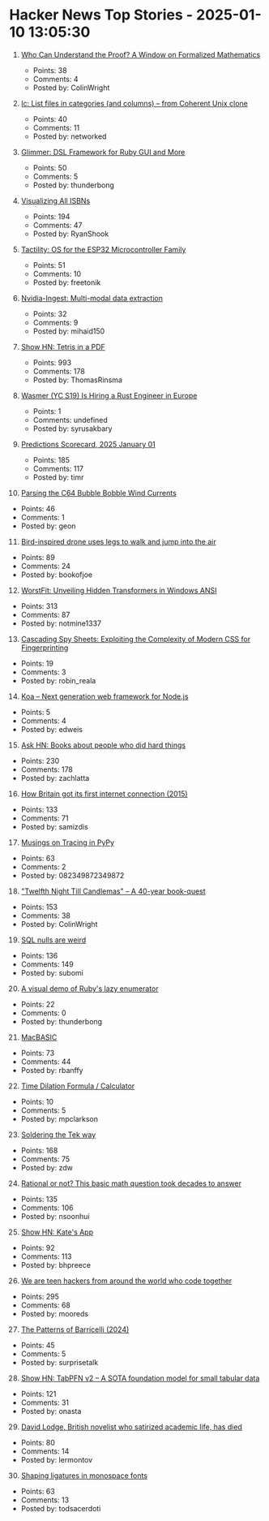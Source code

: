 # Hacker News Top Stories - 2025-01-10 13:05:30

1. [Who Can Understand the Proof? A Window on Formalized Mathematics](https://writings.stephenwolfram.com/2025/01/who-can-understand-the-proof-a-window-on-formalized-mathematics/)
   - Points: 38
   - Comments: 4
   - Posted by: ColinWright

2. [lc: List files in categories (and columns) – from Coherent Unix clone](https://github.com/gdm85/lc)
   - Points: 40
   - Comments: 11
   - Posted by: networked

3. [Glimmer: DSL Framework for Ruby GUI and More](https://github.com/AndyObtiva/glimmer)
   - Points: 50
   - Comments: 5
   - Posted by: thunderbong

4. [Visualizing All ISBNs](https://annas-archive.org/blog/all-isbns.html)
   - Points: 194
   - Comments: 47
   - Posted by: RyanShook

5. [Tactility: OS for the ESP32 Microcontroller Family](https://tactility.one/#/)
   - Points: 51
   - Comments: 10
   - Posted by: freetonik

6. [Nvidia-Ingest: Multi-modal data extraction](https://github.com/NVIDIA/nv-ingest)
   - Points: 32
   - Comments: 9
   - Posted by: mihaid150

7. [Show HN: Tetris in a PDF](https://th0mas.nl/downloads/pdftris.pdf)
   - Points: 993
   - Comments: 178
   - Posted by: ThomasRinsma

8. [Wasmer (YC S19) Is Hiring a Rust Engineer in Europe](https://www.workatastartup.com/jobs/41643)
   - Points: 1
   - Comments: undefined
   - Posted by: syrusakbary

9. [Predictions Scorecard, 2025 January 01](https://rodneybrooks.com/predictions-scorecard-2025-january-01/)
   - Points: 185
   - Comments: 117
   - Posted by: timr

10. [Parsing the C64 Bubble Bobble Wind Currents](http://geon.github.io/programming/2025/01/05/bubble-bobble-c64-wind)
   - Points: 46
   - Comments: 1
   - Posted by: geon

11. [Bird-inspired drone uses legs to walk and jump into the air](https://spectrum.ieee.org/bird-drone)
   - Points: 89
   - Comments: 24
   - Posted by: bookofjoe

12. [WorstFit: Unveiling Hidden Transformers in Windows ANSI](https://blog.orange.tw/posts/2025-01-worstfit-unveiling-hidden-transformers-in-windows-ansi/)
   - Points: 313
   - Comments: 87
   - Posted by: notmine1337

13. [Cascading Spy Sheets: Exploiting the Complexity of Modern CSS for Fingerprinting](https://cispa.de/en/research/publications/84162-cascading-spy-sheets-exploiting-the-complexity-of-modern-css-for-email-and-browser-fingerprinting)
   - Points: 19
   - Comments: 3
   - Posted by: robin_reala

14. [Koa – Next generation web framework for Node.js](https://koajs.com/)
   - Points: 5
   - Comments: 4
   - Posted by: edweis

15. [Ask HN: Books about people who did hard things](undefined)
   - Points: 230
   - Comments: 178
   - Posted by: zachlatta

16. [How Britain got its first internet connection (2015)](https://theconversation.com/how-britain-got-its-first-internet-connection-by-the-late-pioneer-who-created-the-first-password-on-the-internet-45404)
   - Points: 133
   - Comments: 71
   - Posted by: samizdis

17. [Musings on Tracing in PyPy](https://pypy.org/posts/2025/01/musings-tracing.html)
   - Points: 63
   - Comments: 2
   - Posted by: 082349872349872

18. ["Twelfth Night Till Candlemas" – A 40-year book-quest](https://davidallengreen.com/2024/12/twelfth-night-till-candlemas-the-story-of-a-forty-year-book-quest-and-of-its-remarkable-ending/)
   - Points: 153
   - Comments: 38
   - Posted by: ColinWright

19. [SQL nulls are weird](https://jirevwe.github.io/sql-nulls-are-weird.html)
   - Points: 136
   - Comments: 149
   - Posted by: subomi

20. [A visual demo of Ruby's lazy enumerator](https://joyofrails.com/articles/simple-trick-to-understand-ruby-lazy-enumerator)
   - Points: 22
   - Comments: 0
   - Posted by: thunderbong

21. [MacBASIC](https://apple.fandom.com/wiki/MacBASIC)
   - Points: 73
   - Comments: 44
   - Posted by: rbanffy

22. [Time Dilation Formula / Calculator](https://timedilationformula.com/)
   - Points: 10
   - Comments: 5
   - Posted by: mpclarkson

23. [Soldering the Tek way](https://hackaday.com/2025/01/09/retrotechtacular-soldering-the-tek-way/)
   - Points: 168
   - Comments: 75
   - Posted by: zdw

24. [Rational or not? This basic math question took decades to answer](https://www.quantamagazine.org/rational-or-not-this-basic-math-question-took-decades-to-answer-20250108/)
   - Points: 135
   - Comments: 106
   - Posted by: nsoonhui

25. [Show HN: Kate's App](https://katesapp.org/hn)
   - Points: 92
   - Comments: 113
   - Posted by: bhpreece

26. [We are teen hackers from around the world who code together](https://hackclub.com/)
   - Points: 295
   - Comments: 68
   - Posted by: mooreds

27. [The Patterns of Barricelli (2024)](https://akkartik.name/post/2024-08-30-devlog)
   - Points: 45
   - Comments: 5
   - Posted by: surprisetalk

28. [Show HN: TabPFN v2 – A SOTA foundation model for small tabular data](https://www.nature.com/articles/s41586-024-08328-6/link)
   - Points: 121
   - Comments: 31
   - Posted by: onasta

29. [David Lodge, British novelist who satirized academic life, has died](https://www.nytimes.com/2025/01/03/books/david-lodge-dead.html)
   - Points: 80
   - Comments: 14
   - Posted by: lermontov

30. [Shaping ligatures in monospace fonts](https://joshleeb.com/posts/monospace-ligatures.html)
   - Points: 63
   - Comments: 13
   - Posted by: todsacerdoti

